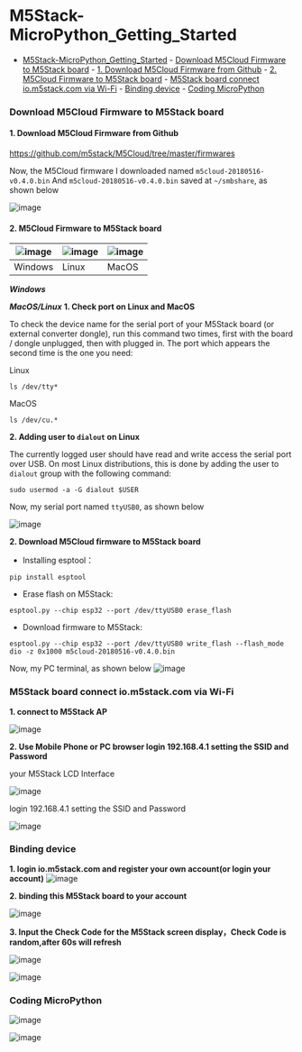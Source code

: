 # M5Stack-MicroPython_Getting_Started

<!-- TOC -->

- [M5Stack-MicroPython_Getting_Started](#m5stack-micropython_getting_started)
        - [Download M5Cloud Firmware to M5Stack board](#download-m5cloud-firmware-to-m5stack-board)
            - [1. Download M5Cloud Firmware from Github](#1-download-m5cloud-firmware-from-github)
            - [2. M5Cloud Firmware to M5Stack board](#2-m5cloud-firmware-to-m5stack-board)
        - [M5Stack board connect io.m5stack.com via Wi-Fi](#m5stack-board-connect-iom5stackcom-via-wi-fi)
        - [Binding device](#binding-device)
        - [Coding MicroPython](#coding-micropython)

<!-- /TOC -->

### Download M5Cloud Firmware to M5Stack board
#### 1. Download M5Cloud Firmware from Github
https://github.com/m5stack/M5Cloud/tree/master/firmwares

Now, the M5Cloud firmware I downloaded named `m5cloud-20180516-v0.4.0.bin`
And `m5cloud-20180516-v0.4.0.bin` saved at `~/smbshare`, as shown below

![image](M5Stack_MicroPython_UserGuidePictures/linux_m5cloud_firmware_name.png)

#### 2. M5Cloud Firmware to M5Stack board
![image](platform_picture/windows-logo1.png) | ![image](platform_picture/linux-logo1.png) | ![image](platform_picture/macos-logo1.png) 
---|--- | ---
Windows | Linux | MacOS 

***Windows***



***MacOS/Linux***
**1. Check port on Linux and MacOS**

  To check the device name for the serial port of your M5Stack board (or external converter dongle), run this command two times, first with the board / dongle unplugged, then with plugged in. The port which appears the second time is the one you need:

  Linux

  ```
  ls /dev/tty*
  ```
  
  MacOS

  ```
  ls /dev/cu.*
  ```


**2. Adding user to `dialout` on Linux**

The currently logged user should have read and write access the serial port over USB. On most Linux distributions, this is done by adding the user to `dialout` group with the following command:

  ```
  sudo usermod -a -G dialout $USER
  ```
Now, my serial port named `ttyUSB0`, as shown below

![image](M5Stack_MicroPython_UserGuidePictures/linux_check_usb_port.png)

[^_^]:
    TODO: put a picture here


**2. Download M5Cloud firmware to M5Stack board**

* Installing esptool：
```
pip install esptool
```

* Erase flash on M5Stack:

```
esptool.py --chip esp32 --port /dev/ttyUSB0 erase_flash
```

* Download firmware to M5Stack: 

```
esptool.py --chip esp32 --port /dev/ttyUSB0 write_flash --flash_mode dio -z 0x1000 m5cloud-20180516-v0.4.0.bin
```

Now, my PC terminal, as shown below
![image](M5Stack_MicroPython_UserGuidePictures/download_m5cloud_firmware_to_m5stack_board.png)

    
### M5Stack board connect io.m5stack.com via Wi-Fi


**1. connect to M5Stack AP**

![image](M5Stack_MicroPython_UserGuidePictures/windows_connect_m5stack_AP.png)


**2. Use Mobile Phone or PC browser login 192.168.4.1 setting the SSID and Password**

your M5Stack LCD Interface


![image](M5Stack_MicroPython_UserGuidePictures/m5stack_connet_wifi.png)

login 192.168.4.1 setting the SSID and Password

![image](M5Stack_MicroPython_UserGuidePictures/wifisetup.png)

### Binding device

**1. login io.m5stack.com and register your own account(or login your account)**
![image](M5Stack_MicroPython_UserGuidePictures/register_m5stack_acount.png)

**2. binding this M5Stack board to your account**

![image](M5Stack_MicroPython_UserGuidePictures/webIDE_binding_device_interface.png)


**3. Input the Check Code for the M5Stack screen display，Check Code is random,after 60s will refresh**

![image](M5Stack_MicroPython_UserGuidePictures/check_code_on_m5stack.png)

![image](M5Stack_MicroPython_UserGuidePictures/WebIDE_check_code.png)

### Coding MicroPython

![image](M5Stack_MicroPython_UserGuidePictures/create_a_new_project.png)

![image](M5Stack_MicroPython_UserGuidePictures/hello_world_prj.png)
